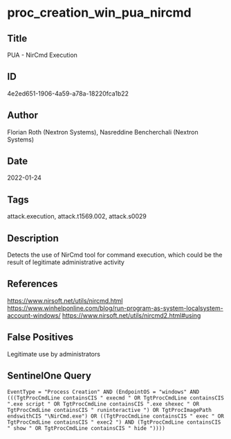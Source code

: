 # proc_creation_win_pua_nircmd

## Title
PUA - NirCmd Execution

## ID
4e2ed651-1906-4a59-a78a-18220fca1b22

## Author
Florian Roth (Nextron Systems), Nasreddine Bencherchali (Nextron Systems)

## Date
2022-01-24

## Tags
attack.execution, attack.t1569.002, attack.s0029

## Description
Detects the use of NirCmd tool for command execution, which could be the result of legitimate administrative activity

## References
https://www.nirsoft.net/utils/nircmd.html
https://www.winhelponline.com/blog/run-program-as-system-localsystem-account-windows/
https://www.nirsoft.net/utils/nircmd2.html#using

## False Positives
Legitimate use by administrators

## SentinelOne Query
```
EventType = "Process Creation" AND (EndpointOS = "windows" AND (((TgtProcCmdLine containsCIS " execmd " OR TgtProcCmdLine containsCIS ".exe script " OR TgtProcCmdLine containsCIS ".exe shexec " OR TgtProcCmdLine containsCIS " runinteractive ") OR TgtProcImagePath endswithCIS "\NirCmd.exe") OR ((TgtProcCmdLine containsCIS " exec " OR TgtProcCmdLine containsCIS " exec2 ") AND (TgtProcCmdLine containsCIS " show " OR TgtProcCmdLine containsCIS " hide "))))

```